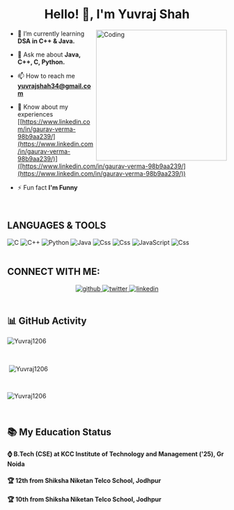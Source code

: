 <h1 align="center">Hello! 👋, I'm Yuvraj Shah </h1>
<img align="right" alt="Coding" width="300" src="https://www.gifcen.com/wp-content/uploads/2021/07/zoro-gif-7.gif">

- 🌱 I’m currently learning **DSA in C++ & Java.**

- 💬 Ask me about **Java, C++, C, Python.**

- 📫 How to reach me **yuvrajshah34@gmail.com**

- 📄 Know about my experiences [[https://www.linkedin.com/in/gaurav-verma-98b9aa239/](https://www.linkedin.com/in/gaurav-verma-98b9aa239/)]([https://www.linkedin.com/in/gaurav-verma-98b9aa239/](https://www.linkedin.com/in/gaurav-verma-98b9aa239/))

- ⚡ Fun fact **I'm Funny**
 <br>

## LANGUAGES & TOOLS
<div align="centre">
   <img alt="C" src="https://img.shields.io/badge/c%20-%2300599C.svg?&style=for-the-badge&logo=c&logoColor=white"/> <img alt="C++" src="https://img.shields.io/badge/c++%20-%2300599C.svg?&style=for-the-badge&logo=c%2B%2B&ogoColor=white"/>
   <img alt="Python" src="https://img.shields.io/badge/python%20-%2314354C.svg?&style=for-the-badge&logo=python&logoColor=white"/>
   <img alt="Java" src="https://img.shields.io/badge/java-%23ED8B00.svg?&style=for-the-badge&logo=java&logoColor=white"/>
   <img alt="Css" src="https://img.shields.io/badge/css3%20-%231572B6.svg?&style=for-the-badge&logo=css3&logoColor=white"/>
      <img alt="Css" src="https://img.shields.io/badge/html%20-%231572B6.svg?&style=for-the-badge&logo=html&logoColor=red"/>
   <img alt="JavaScript" src="https://img.shields.io/badge/javascript%20-%23323330.svg?&style=for-the-badge&logo=javascript&logoColor=%23F7DF1E"/>
    <img alt="Css" src="https://img.shields.io/badge/github%20-%231572B6.svg?&style=for-the-badge&logo=github&logoColor=blue"/>
       
</div>
<br>

## CONNECT WITH ME:
<div align="center">
<a href="https://github.com/https://github.com/briskgaurav" target="_blank">
<img src=https://img.shields.io/badge/github-%2324292e.svg?&style=for-the-badge&logo=github&logoColor=white alt=github style="margin-bottom: 5px;" />
</a>
<a href="https://twitter.com/https://twitter.com/briskgaurav" target="_blank">
<img src=https://img.shields.io/badge/twitter-%2300acee.svg?&style=for-the-badge&logo=twitter&logoColor=white alt=twitter style="margin-bottom: 5px;" />
</a>
<a href="https://linkedin.com/in/ https://www.linkedin.com/in/yuvraj-saha-119718224/" target="_blank">
<img src=https://img.shields.io/badge/linkedin-%231E77B5.svg?&style=for-the-badge&logo=linkedin&logoColor=white alt=linkedin style="margin-bottom: 5px;" />
</a>
</div>  
<br>

## 📊 GitHub Activity
<p><img align="center" src="https://github-readme-streak-stats.herokuapp.com/?user=briskgaurav&" alt="Yuvraj1206" /></p>
<br>
<p>&nbsp;<img align="center" src="https://github-readme-stats.vercel.app/api?username=briskgaurav&show_icons=true&locale=en" alt="Yuvraj1206" /></p>
<br>
<p><img align="center" src="https://github-readme-stats.vercel.app/api/top-langs?username=briskgaurav&show_icons=true&locale=en&layout=compact" alt="Yuvraj1206" /></p><br>

## 📚 My Education Status
<h4>⌚ B.Tech (CSE) at KCC Institute of Technology and Management ('25), Gr Noida </h4>
<h4>🏆 12th from Shiksha Niketan Telco School, Jodhpur</h4>
<h4>🏆 10th from Shiksha Niketan Telco School, Jodhpur</h4>


